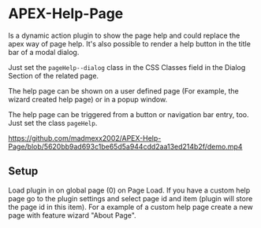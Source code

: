# APEX-Help-Page
Is a dynamic action plugin to show the page help and could replace the apex way of page help. It's also possible to render a help button in the title bar of a modal dialog. 

Just set the `pageHelp--dialog` class in the CSS Classes field in the Dialog Section of the related page. 

The help page can be shown on a user defined page (For example, the wizard created help page) or in a popup window.

The help page can be triggered from a button or navigation bar entry, too. Just set the class `pageHelp`. 

https://github.com/madmexx2002/APEX-Help-Page/blob/5620bb9ad693c1be65d5a944cdd2aa13ed214b2f/demo.mp4


## Setup

Load plugin in on global page (0) on Page Load. If you have a custom help page go to the plugin settings and select page id and item (plugin will store the page id in this item). For a example of a custom help page create a new page with feature wizard "About Page".  

